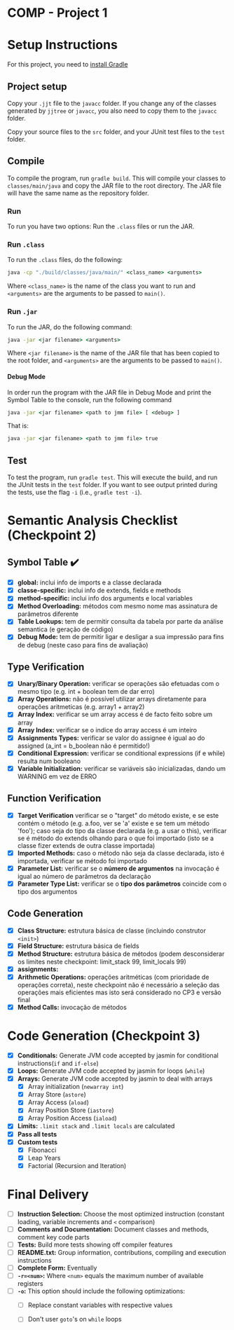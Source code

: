 # COMP - Project 1

# Setup Instructions

For this project, you need to [install Gradle](https://gradle.org/install/)

## Project setup

Copy your ``.jjt`` file to the ``javacc`` folder. If you change any of the classes generated by ``jjtree`` or ``javacc``, you also need to copy them to the ``javacc`` folder.

Copy your source files to the ``src`` folder, and your JUnit test files to the ``test`` folder.

## Compile

To compile the program, run ``gradle build``. This will compile your classes to ``classes/main/java`` and copy the JAR file to the root directory. The JAR file will have the same name as the repository folder.

### Run

To run you have two options: Run the ``.class`` files or run the JAR.

### Run ``.class``

To run the ``.class`` files, do the following:

```cmd
java -cp "./build/classes/java/main/" <class_name> <arguments>
```

Where ``<class_name>`` is the name of the class you want to run and ``<arguments>`` are the arguments to be passed to ``main()``.

### Run ``.jar``

To run the JAR, do the following command:

```cmd
java -jar <jar filename> <arguments>
```

Where ``<jar filename>`` is the name of the JAR file that has been copied to the root folder, and ``<arguments>`` are the arguments to be passed to ``main()``.

#### Debug Mode

In order run the program with the JAR file in Debug Mode and print the Symbol Table to the console, run the following command

```cmd
java -jar <jar filename> <path to jmm file> [ <debug> ]
```

That is:

```cmd
java -jar <jar filename> <path to jmm file> true
```

## Test

To test the program, run ``gradle test``. This will execute the build, and run the JUnit tests in the ``test`` folder. If you want to see output printed during the tests, use the flag ``-i`` (i.e., ``gradle test -i``).

# Semantic Analysis Checklist (Checkpoint 2)

## Symbol Table :heavy_check_mark:

 - [X] **global:** inclui info de imports e a classe declarada
 - [X] **classe-specific:** inclui info de extends, fields e methods
 - [X] **method-specific:** inclui info dos arguments e local variables
 - [X] **Method Overloading:** métodos com mesmo nome mas assinatura de parâmetros diferente
 - [X] **Table Lookups:** tem de permitir consulta da tabela por parte da análise semantica (e geração de código)
 - [X] **Debug Mode:** tem de permitir ligar e desligar a sua impressão para fins de debug (neste caso para fins de avaliação)

## Type Verification

 - [X] **Unary/Binary Operation:** verificar se operações são efetuadas com o mesmo tipo (e.g. int + boolean tem de dar erro)
 - [X] **Array Operations:** não é possível utilizar arrays diretamente para operações aritmeticas (e.g. array1 + array2)
 - [X] **Array Index:** verificar se um array access é de facto feito sobre um array
 - [X] **Array Index:** verificar se o indice do array access é um inteiro
 - [X] **Assignments Types:** verificar se valor do assignee é igual ao do assigned (a_int = b_boolean não é permitido!)
 - [X] **Conditional Expression:** verificar se conditional expressions (if e while) resulta num booleano
 - [X] **Variable Initialization:** verificar se variáveis são inicializadas, dando um WARNING em vez de ERRO
 
## Function Verification
 - [X] **Target Verification** verificar se o "target" do método existe, e se este contém o método (e.g. a.foo, ver se 'a' existe e se tem um método 'foo'); caso seja do tipo da classe declarada (e.g. a usar o this), verificar se é método do extends olhando para o que foi importado (isto se a classe fizer extends de outra classe importada)
 - [X] **Imported Methods:** caso o método não seja da classe declarada, isto é importada, verificar se método foi importado
 - [X] **Parameter List:** verificar se o **número de argumentos** na invocação é igual ao número de parâmetros da declaração
 - [X] **Parameter Type List:** verificar se o **tipo dos parâmetros** coincide com o tipo dos argumentos

## Code Generation
 - [X] **Class Structure:** estrutura básica de classe (incluindo construtor `<init>`)
 - [X] **Field Structure:** estrutura básica de fields
 - [X] **Method Structure:** estrutura básica de métodos (podem desconsiderar os limites neste checkpoint: limit_stack 99, limit_locals 99)
 - [X] **assignments:**
 - [X] **Arithmetic Operations:** operações aritméticas (com prioridade de operações correta), neste checkpoint não é necessário a seleção das operações mais eficientes mas isto será considerado no CP3 e versão final
 - [X] **Method Calls:** invocação de métodos

# Code Generation (Checkpoint 3)

 - [X] **Conditionals:** Generate JVM code accepted by jasmin for conditional instructions(`if` and `if-else`)
 - [X] **Loops:** Generate JVM code accepted by jasmin for loops (`while`)
 - [X] **Arrays:** Generate JVM code accepted by jasmin to deal with arrays
    - [X] Array initialization (`newarray int`)
    - [X] Array Store (`astore`)
    - [X] Array Access (`aload`)
    - [X] Array Position Store (`iastore`)
    - [X] Array Position Access (`iaload`)
 - [X] **Limits:** `.limit stack` and `.limit locals` are calculated
 - [X] **Pass all tests**
 - [X] **Custom tests**
    - [X] Fibonacci
    - [X] Leap Years
    - [X] Factorial (Recursion and Iteration)
    
# Final Delivery

 - [ ] **Instruction Selection:** Choose the most optimized instruction (constant loading, variable increments and `<` comparison)
 - [ ] **Comments and Documentation:** Document classes and methods, comment key code parts
 - [ ] **Tests:** Build more tests showing off compiler features
 - [ ] **README.txt:** Group information, contributions, compiling and execution instructions
 - [ ] **Complete Form:** Eventually
 - [ ] **`-r=<num>`:** Where `<num>` equals the maximum number of available registers
 - [ ] **`-o`:** This option should include the following optimizations:
     - [ ] Replace constant variables with respective values
     - [ ] Don't user `goto`'s on `while` loops


